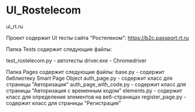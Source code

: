 # UI_Rostelecom
ui_rt.ru


Проект содержит UI тесты сайта "Ростелеком": https://b2c.passport.rt.ru

Папка Tests содержит следующие файлы:

test_rostelecom.py - автотесты
driver.exe - Chromedriver

Папка Pages содержит следующие файлы:
base.py - содержит библиотеку Smart Page Object
auth_page.py - содержит класс для страницы "Авторизация"
auth_page_with_code.py - содержит класс для страницы "Авторизация с временным кодом"
elements.py - содержит класс для определения элементов на веб-страницах
register_page.py - содержит класс для страницы "Регистрация"

